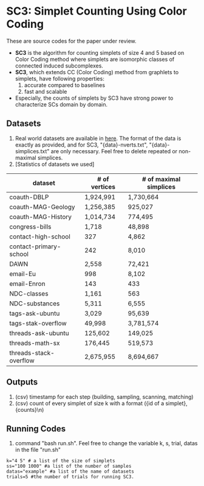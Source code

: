 # SC3: Simplet Counting Using Color Coding

These are source codes for the paper under review.


* **SC3** is the algorithm for counting simplets of size 4 and 5 based on Color Coding method where simplets are isomorphic classes of connected induced subcomplexes.
* **SC3**, which extends CC (Color Coding) method from graphlets to simplets, have following properties:
  1. accurate compared to baselines
  2. fast and scalable
* Especially, the counts of simplets by SC3 have strong power to characterize SCs domain by domain.



## Datasets 
1. Real world datasets are available in [here](https://www.cs.cornell.edu/~arb/data/). The format of the data is exactly as provided, and for SC3, "{data}-nverts.txt", "{data}-simplices.txt" are only necessary. Feel free to delete repeated or non-maximal simplices.
2. [Statistics of datasets we used]

| dataset  | # of vertices | # of maximal simplices |
|----|---|---|
| coauth-DBLP | 1,924,991 | 1,730,664 |
| coauth-MAG-Geology | 1,256,385 | 925,027 |
| coauth-MAG-History | 1,014,734 | 774,495 |
| congress-bills  | 1,718 | 48,898 |
| contact-high-school | 327 | 4,862 |
| contact-primary-school | 242 | 8,010 |
| DAWN  | 2,558 | 72,421 |
| email-Eu | 998 | 8,102 |
| email-Enron | 143 |433 |
| NDC-classes | 1,161 | 563 |
| NDC-substances | 5,311 | 6,555 |
| tags-ask-ubuntu | 3,029 | 95,639 |
| tags-stak-overflow  | 49,998 |3,781,574 |
| threads-ask-ubuntu |125,602 | 149,025 |
| threads-math-sx  |  176,445 | 519,573  |
| threads-stack-overflow  |  2,675,955 |  8,694,667 |
  
## Outputs
1. (csv) timestamp for each step (building, sampling, scanning, matching) 
2. (csv) count of every simplet of size k with a format ({id of a simplet}, {counts}\n)


## Running Codes
1. command "bash run.sh". Feel free to change the variable k, s, trial, datas in the file "run.sh"
```
k="4 5" # a list of the size of simplets
ss="100 1000" #a list of the number of samples
datas="example" #a list of the name of datasets
trials=5 #the number of trials for running SC3.
```

